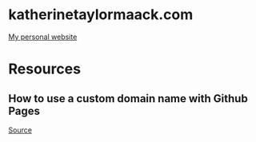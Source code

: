 # katherinetaylormaack.com
[My personal website](www.katherinetaylormaack.com)

# Resources

## How to use a custom domain name with Github Pages 

[Source](http://sophiafeng.com/technical/2015/02/12/setting-up-custom-domain-name-with-github-pages-and-amazon-route-53/)
